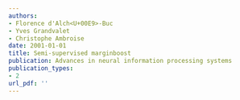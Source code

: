 ```yaml
---
authors: 
- Florence d'Alch<U+00E9>-Buc
- Yves Grandvalet
- Christophe Ambroise
date: 2001-01-01
title: Semi-supervised marginboost
publication: Advances in neural information processing systems
publication_types:
- 2
url_pdf: ''
---
```

